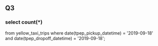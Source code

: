 ## Q3
### select count(*) 
from yellow_taxi_trips 
where date(tpep_pickup_datetime) = '2019-09-18' and date(tpep_dropoff_datetime) = '2019-09-18';
